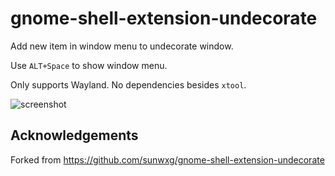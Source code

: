 # gnome-shell-extension-undecorate

Add new item in window menu to undecorate window.

Use `ALT+Space` to show window menu.

Only supports Wayland. No dependencies besides `xtool`.

![screenshot](/Screenshot_altspace.png)

## Acknowledgements

Forked from https://github.com/sunwxg/gnome-shell-extension-undecorate
